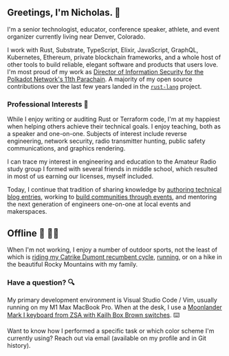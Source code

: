 ## Greetings, I'm Nicholas. :wave:

I'm a senior technologist, educator, conference speaker, athlete, and event organizer currently living near Denver, Colorado. 

I work with Rust, Substrate, TypeScript, Elixir, JavaScript, GraphQL, Kubernetes, Ethereum, private blockchain frameworks, and a whole host of other tools to build reliable,
elegant software and products that users love. I'm most proud of my work as [Director of Information Security for the Polkadot Network's 11th Parachain](https://resume.secretfader.com). A majority of my open source contributions over the last few years landed in the [`rust-lang`](https://rust-lang.org) project.

### Professional Interests :briefcase:

While I enjoy writing or auditing Rust or Terraform code, I'm at my happiest when helping others achieve their technical goals. I enjoy teaching, both as a speaker and one-on-one. Subjects of interest include reverse engineering, network security, radio transmitter hunting, public safety communications, and graphics rendering.

I can trace my interest in engineering and education to the Amateur Radio study group I formed with several friends in middle school, which resulted in most of us earning our licenses, myself included. 

Today, I continue that tradition of sharing knowledge by [authoring technical blog entries](https://www.secretfader.com), working to [build communities through events][cogoldrust], and mentoring the next generation of engineers one-on-one at local events and makerspaces.

## Offline :sunrise_over_mountains: :biking_man:

When I'm not working, I enjoy a number of outdoor sports, not the least of which is [riding my Catrike Dumont recumbent cycle][cycling], [running](https://www.instagram.com/p/CmEu7YjuGpx/), or on a hike in the beautiful Rocky Mountains with my family.

### Have a question? :mag:

My primary development environment is Visual Studio Code / Vim, usually running on my M1 Max MacBook Pro. When at the desk, I use a [Moonlander Mark I keyboard from ZSA with Kailh Box Brown switches][keyboard]. :keyboard:

Want to know how I performed a specific task or which color scheme I'm currently using? Reach out via email (available on my profile and in Git history).

[keyboard]: https://www.zsa.io/moonlander/
[cycling]: https://www.secretfader.com/blog/category/cycling/
[cogoldrust]: https://web.archive.org/web/20200814194034/cogoldrust.com
